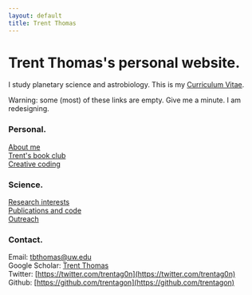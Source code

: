```yaml
---
layout: default
title: Trent Thomas
---
```

# Trent Thomas's personal website.

I study planetary science and astrobiology. This is my [Curriculum Vitae](assets/tthomas_cv.pdf).

Warning: some (most) of these links are empty. Give me a minute. I am redesigning.

### Personal.

[About me](/about.md) \
[Trent's book club](/trents_book_club.md) \
[Creative coding](/creative_coding.md)

### Science.

[Research interests](/research_interests.md) \
[Publications and code](/publications_and_code.md) \
[Outreach](/outreach.md)

### Contact.

Email: [tbthomas@uw.edu](mailto:tbthomas@uw.edu) \
Google Scholar: [Trent Thomas](https://scholar.google.com/citations?user=e_IjiKcAAAAJ&hl=en&authuser=1) \
Twitter: [https://twitter.com/trentag0n](https://twitter.com/trentag0n) \
Github: [https://github.com/trentagon](https://github.com/trentagon)
